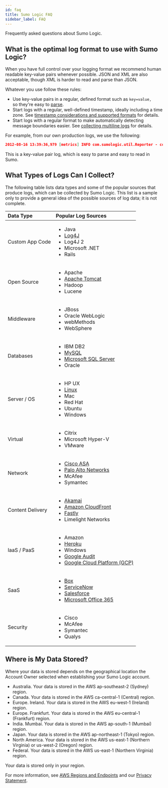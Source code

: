```yaml
---
id: faq
title: Sumo Logic FAQ
sidebar_label: FAQ
---
```


Frequently asked questions about Sumo Logic.

## What is the optimal log format to use with Sumo Logic?

When you have full control over your logging format we recommend human readable key-value pairs whenever possible. JSON and XML are also acceptable, though XML is harder to read and parse than JSON. 

Whatever you use follow these rules:

* Use key-value pairs in a regular, defined format such as `key=value,` so they're easy to [parse](/docs/search/search-query-language/parse-operators).
* Start logs with a regular, well-defined timestamp, ideally including a time zone. See [timestamp considerations and supported formats](/docs/send-data/reference-information/time-reference.md) for details.
* Start logs with a regular format to make automatically detecting message boundaries easier. See [collecting multiline logs](/docs/send-data/installed-collectors/sources/define-boundary-regex-multiline-messages.md) for details.

For example, from our own production logs, we use the following:

```json
2012-08-16 13:39:36,979 [metrics] INFO com.sumologic.util.Reporter - com.sumologic.util.scala.Aggregator.Buffer[/usr/sumo/stream-19.5-3/logs/stream.log]-Size-Meter (bytes/s) count=78847, fifteenMinuteRate=0.26, fiveMinuteRate=0.11, oneMinuteRate=0.00, meanRate=1.06
```

This is a key-value pair log, which is easy to parse and easy to read in Sumo.

## What Types of Logs Can I Collect?

The following table lists data types and some of the popular sources that produce logs, which can be collected by Sumo Logic. This list is a sample only to provide a general idea of the possible sources of log data; it is not complete.

| Data Type | Popular Log Sources |
| :-- | :-- |
| Custom App Code | <ul><li>Java</li><li>[Log4J](/docs/send-data/collect-from-other-data-sources/sumo-logic-open-source-projects.md)</li><li>Log4J 2</li><li>Microsoft .NET</li><li>Rails</li></ul> |
| Open Source | <ul><li>Apache</li><li>[Apache Tomcat](/docs/integrations/web-servers/apache-tomcat)</li><li>Hadoop</li><li>Lucene</li></ul> |
| Middleware | <ul><li>JBoss</li><li>Oracle WebLogic</li><li>webMethods</li><li>WebSphere</li></ul> |
| Databases	 | <ul><li>IBM DB2</li><li>[MySQL](/docs/integrations/databases/mysql)</li><li>[Microsoft SQL Server](/docs/integrations/microsoft-azure/sql-server#Collecting-Logs-for-the-Microsoft-SQL-Server-App)</li><li>Oracle</li></ul> |
| Server / OS | <ul><li>HP UX</li><li>[Linux](/docs/integrations/hosts-operating-systems/linux)</li><li>Mac</li><li>Red Hat</li><li>Ubuntu</li><li>Windows</li></ul> |
| Virtual | <ul><li>Citrix</li><li>Microsoft Hyper-V</li><li>VMware</li></ul> |
| Network | <ul><li>[Cisco ASA](/docs/integrations/security-threat-detection/cisco-asa)</li><li>[Palo Alto Networks](/docs/integrations/security-threat-detection/palo-alto-networks-6)</li><li>McAfee</li><li>Symantec</li></ul> |
| Content Delivery | <ul><li>[Akamai](/docs/integrations/saas-cloud/akamai-cloud-monitor)</li><li>[Amazon CloudFront](/docs/integrations/amazon-aws/cloudfront)</li><li>[Fastly](/docs/integrations/saas-cloud/fastly)</li><li>Limelight Networks</li></ul> |
| IaaS / PaaS | <ul><li>Amazon</li><li>[Heroku](/docs/manage/connections-integrations/heroku.md)</li><li>Windows</li><li>[Google Audit](/docs/cse/ingestion/ingestion-sources-for-cloud-siem/google-workspace-apps-audit/)</li><li>[Google Cloud Platform (GCP)](/docs/send-data/hosted-collectors/google-source/google-cloud-platform-source.md)</li></ul> |
| SaaS | <ul><li>[Box](/docs/integrations/saas-cloud/box)</li><li>[ServiceNow](/docs/alerts/webhook-connections/servicenow/set-up-connections.md)</li><li>[Salesforce](/docs/integrations/saas-cloud/salesforce)</li><li>[Microsoft Office 365](/docs/integrations/microsoft-azure/office-365)</li></ul> |
| Security | <ul><li>Cisco</li><li>McAfee</li><li>Symantec</li><li>Qualys</li></ul> |

## Where is My Data Stored?

Where your data is stored depends on the geographical location the
Account Owner selected when establishing your Sumo Logic account. 

* Australia. Your data is stored in the AWS ap-southeast-2 (Sydney) region.
* Canada. Your data is stored in the AWS ca-central-1 (Central) region.
* Europe. Ireland. Your data is stored in the AWS eu-west-1 (Ireland) region.
* Europe. Frankfurt. Your data is stored in the AWS eu-central-1 (Frankfurt) region.
* India. Mumbai. Your data is stored in the AWS ap-south-1 (Mumbai) region.
* Japan. Your data is stored in the AWS ap-northeast-1 (Tokyo) region.
* North America. Your data is stored in the AWS us-east-1 (Northern Virginia) or us-west-2 (Oregon) region.
* Federal. Your data is stored in the AWS us-east-1 (Northern Virginia) region.

Your data is stored only in your region. 

For more information, see [AWS Regions and Endpoints](http://docs.aws.amazon.com/general/latest/gr/rande.html) and our [Privacy Statement](https://www.sumologic.com/privacy-statement/).
